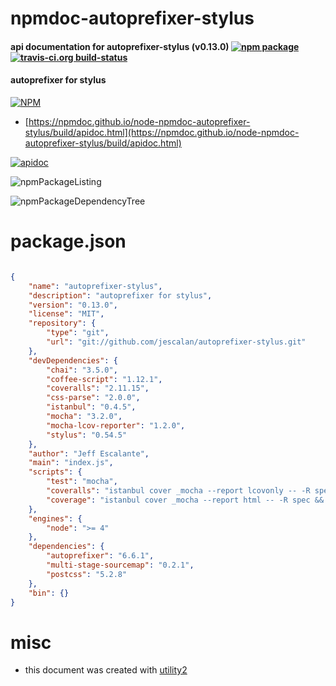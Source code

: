 # npmdoc-autoprefixer-stylus

#### api documentation for  autoprefixer-stylus (v0.13.0)  [![npm package](https://img.shields.io/npm/v/npmdoc-autoprefixer-stylus.svg?style=flat-square)](https://www.npmjs.org/package/npmdoc-autoprefixer-stylus) [![travis-ci.org build-status](https://api.travis-ci.org/npmdoc/node-npmdoc-autoprefixer-stylus.svg)](https://travis-ci.org/npmdoc/node-npmdoc-autoprefixer-stylus)

#### autoprefixer for stylus

[![NPM](https://nodei.co/npm/autoprefixer-stylus.png?downloads=true&downloadRank=true&stars=true)](https://www.npmjs.com/package/autoprefixer-stylus)

- [https://npmdoc.github.io/node-npmdoc-autoprefixer-stylus/build/apidoc.html](https://npmdoc.github.io/node-npmdoc-autoprefixer-stylus/build/apidoc.html)

[![apidoc](https://npmdoc.github.io/node-npmdoc-autoprefixer-stylus/build/screenCapture.buildCi.browser.%252Ftmp%252Fbuild%252Fapidoc.html.png)](https://npmdoc.github.io/node-npmdoc-autoprefixer-stylus/build/apidoc.html)

![npmPackageListing](https://npmdoc.github.io/node-npmdoc-autoprefixer-stylus/build/screenCapture.npmPackageListing.svg)

![npmPackageDependencyTree](https://npmdoc.github.io/node-npmdoc-autoprefixer-stylus/build/screenCapture.npmPackageDependencyTree.svg)



# package.json

```json

{
    "name": "autoprefixer-stylus",
    "description": "autoprefixer for stylus",
    "version": "0.13.0",
    "license": "MIT",
    "repository": {
        "type": "git",
        "url": "git://github.com/jescalan/autoprefixer-stylus.git"
    },
    "devDependencies": {
        "chai": "3.5.0",
        "coffee-script": "1.12.1",
        "coveralls": "2.11.15",
        "css-parse": "2.0.0",
        "istanbul": "0.4.5",
        "mocha": "3.2.0",
        "mocha-lcov-reporter": "1.2.0",
        "stylus": "0.54.5"
    },
    "author": "Jeff Escalante",
    "main": "index.js",
    "scripts": {
        "test": "mocha",
        "coveralls": "istanbul cover _mocha --report lcovonly -- -R spec && cat ./coverage/lcov.info | coveralls && rm -rf ./coverage",
        "coverage": "istanbul cover _mocha --report html -- -R spec && open coverage/index.html"
    },
    "engines": {
        "node": ">= 4"
    },
    "dependencies": {
        "autoprefixer": "6.6.1",
        "multi-stage-sourcemap": "0.2.1",
        "postcss": "5.2.8"
    },
    "bin": {}
}
```



# misc
- this document was created with [utility2](https://github.com/kaizhu256/node-utility2)
